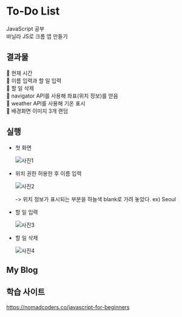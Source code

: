 # To-Do List

JavaScript 공부  
바닐라 JS로 크롬 앱 만들기

## 결과물

🥝 현재 시간  
🍇 이름 입력과 할 일 입력  
🍒 할 일 삭제  
🍈 navigator API를 사용해 좌표(위치 정보)를 얻음  
🍉 weather API를 사용해 기온 표시  
🍋 배경화면 이미지 3개 랜덤

## 실행

- 첫 화면
  
  ![사진1](https://user-images.githubusercontent.com/76932302/122084828-212f3180-ce3d-11eb-9240-a21e3e81c0df.png) 

- 위치 권한 허용한 후 이름 입력
  
  ![사진2](https://user-images.githubusercontent.com/76932302/122086272-82a3d000-ce3e-11eb-8981-c2cd10fd1c12.png)

  -> 위치 정보가 표시되는 부분을 하늘색 blank로 가려 놓았다. ex) Seoul

- 할 일 입력
  
  ![사진3](https://user-images.githubusercontent.com/76932302/122081889-77e73c00-ce3a-11eb-84c6-a842b82e3754.png)

- 할 일 삭제
  
  ![사진4](https://user-images.githubusercontent.com/76932302/122084454-cdbce380-ce3c-11eb-99a6-9cb55874fec7.png)

## My Blog


## 학습 사이트

https://nomadcoders.co/javascript-for-beginners
